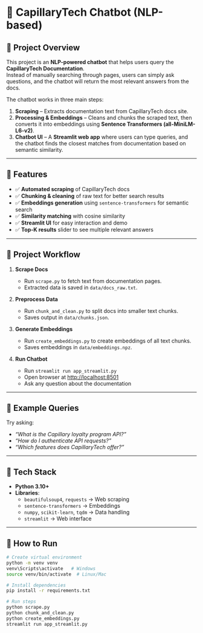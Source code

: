 # 📌 CapillaryTech Chatbot (NLP-based)

## 🔹 Project Overview  
This project is an **NLP-powered chatbot** that helps users query the **CapillaryTech Documentation**.  
Instead of manually searching through pages, users can simply ask questions, and the chatbot will return the most relevant answers from the docs.  

The chatbot works in three main steps:  
1. **Scraping** – Extracts documentation text from CapillaryTech docs site.  
2. **Processing & Embeddings** – Cleans and chunks the scraped text, then converts it into embeddings using **Sentence Transformers (all-MiniLM-L6-v2)**.  
3. **Chatbot UI** – A **Streamlit web app** where users can type queries, and the chatbot finds the closest matches from documentation based on semantic similarity.  

---

## 🔹 Features  
- ✅ **Automated scraping** of CapillaryTech docs  
- ✅ **Chunking & cleaning** of raw text for better search results  
- ✅ **Embeddings generation** using `sentence-transformers` for semantic search  
- ✅ **Similarity matching** with cosine similarity  
- ✅ **Streamlit UI** for easy interaction and demo  
- ✅ **Top-K results** slider to see multiple relevant answers  

---

## 🔹 Project Workflow  
1. **Scrape Docs**  
   - Run `scrape.py` to fetch text from documentation pages.  
   - Extracted data is saved in `data/docs_raw.txt`.  

2. **Preprocess Data**  
   - Run `chunk_and_clean.py` to split docs into smaller text chunks.  
   - Saves output in `data/chunks.json`.  

3. **Generate Embeddings**  
   - Run `create_embeddings.py` to create embeddings of all text chunks.  
   - Saves embeddings in `data/embeddings.npz`.  

4. **Run Chatbot**  
   - Run `streamlit run app_streamlit.py`  
   - Open browser at [http://localhost:8501](http://localhost:8501)  
   - Ask any question about the documentation  

---

## 🔹 Example Queries  
Try asking:  
- *“What is the Capillary loyalty program API?”*  
- *“How do I authenticate API requests?”*  
- *“Which features does CapillaryTech offer?”*  

---

## 🔹 Tech Stack  
- **Python 3.10+**  
- **Libraries**:  
  - `beautifulsoup4`, `requests` → Web scraping  
  - `sentence-transformers` → Embeddings  
  - `numpy`, `scikit-learn`, `tqdm` → Data handling  
  - `streamlit` → Web interface  

---

## 🔹 How to Run  
```bash
# Create virtual environment
python -m venv venv
venv\Scripts\activate   # Windows
source venv/bin/activate  # Linux/Mac

# Install dependencies
pip install -r requirements.txt

# Run steps
python scrape.py
python chunk_and_clean.py
python create_embeddings.py
streamlit run app_streamlit.py
